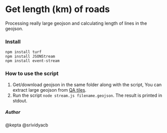 # Get length (km) of roads 

Processing really large geojson and calculating length of lines in the geojson.


### Install

```
npm install turf
npm install JSONStream
npm install event-stream
```

### How to use the script

1. Get/download geojson in the same folder along with the script, You can extract large geojson from [QA tiles](https://osmlab.github.io/osm-qa-tiles/country.html).
2. Run the script `node stream.js filename.geojson`. The result is printed in stdout.

##### Author
@kepta @srividyacb 
